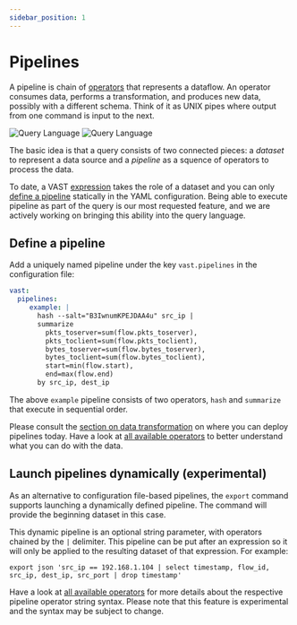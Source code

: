 ```yaml
---
sidebar_position: 1
---
```


# Pipelines

A pipeline is chain of [operators](operators) that represents a dataflow. An
operator consumes data, performs a transformation, and produces new data,
possibly with a different schema. Think of it as UNIX pipes where output from
one command is input to the next.

![Query Language](/img/query-language.light.png#gh-light-mode-only)
![Query Language](/img/query-language.dark.png#gh-dark-mode-only)

The basic idea is that a query consists of two connected pieces: a *dataset* to
represent a data source and a *pipeline* as a squence of operators to process
the data.

To date, a VAST [expression](expressions) takes the role of a dataset and you
can only [define a pipeline](/docs/use/transform) statically in the YAML
configuration. Being able to execute pipeline as part of the query is our most
requested feature, and we are actively working on bringing this ability into the
query language.

## Define a pipeline

Add a uniquely named pipeline under the key `vast.pipelines` in the
configuration file:

```yaml
vast:
  pipelines:
     example: |
       hash --salt="B3IwnumKPEJDAA4u" src_ip | 
       summarize 
         pkts_toserver=sum(flow.pkts_toserver),
         pkts_toclient=sum(flow.pkts_toclient),
         bytes_toserver=sum(flow.bytes_toserver),
         bytes_toclient=sum(flow.bytes_toclient),
         start=min(flow.start),
         end=max(flow.end)
       by src_ip, dest_ip
```

The above `example` pipeline consists of two operators, `hash` and `summarize`
that execute in sequential order.

Please consult the [section on data transformation](/docs/use/transform) on
where you can deploy pipelines today. Have a look at [all available
operators](operators) to better understand what you can do with the data.

## Launch pipelines dynamically (experimental)

As an alternative to configuration file-based pipelines, the `export` command
supports launching a dynamically defined pipeline. The command will
provide the beginning dataset in this case.

This dynamic pipeline is an optional string parameter, with operators chained
by the `|` delimiter. This pipeline can be put after an expression so it will
only be applied to the resulting dataset of that expression. For example:

`export json 'src_ip == 192.168.1.104 | select timestamp, flow_id, src_ip,
dest_ip, src_port | drop timestamp'`

Have a look at [all available operators](operators) for more details about the
respective pipeline operator string syntax. Please note that this feature is
experimental and the syntax may be subject to change.
